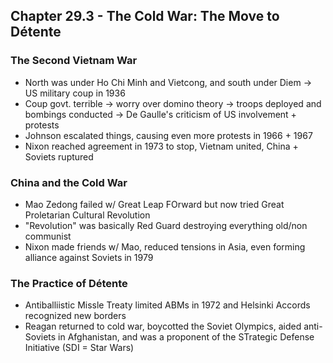 ## Chapter 29.3 - The Cold War: The Move to Détente
### The Second Vietnam War
- North was under Ho Chi Minh and Vietcong, and south under Diem -> US military coup in 1936
- Coup govt. terrible -> worry over domino theory -> troops deployed and bombings conducted -> De Gaulle's criticism of US involvement + protests
- Johnson escalated things, causing even more protests in 1966 + 1967
- Nixon reached agreement in 1973 to stop, Vietnam united, China + Soviets ruptured
### China and the Cold War
- Mao Zedong failed w/ Great Leap FOrward but now tried Great Proletarian Cultural Revolution
- "Revolution" was basically Red Guard destroying everything old/non communist
- Nixon made friends w/ Mao, reduced tensions in Asia, even forming alliance against Soviets in 1979
### The Practice of Détente
- Antiballiistic Missle Treaty limited ABMs in 1972 and Helsinki Accords recognized new borders
- Reagan returned to cold war, boycotted the Soviet Olympics, aided anti-Soviets in Afghanistan, and was a proponent of the STrategic Defense Initiative (SDI = Star Wars)
